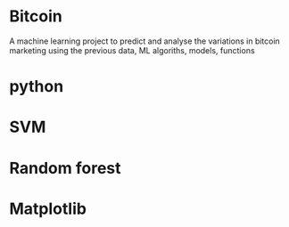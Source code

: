 # Bitcoin
A machine learning project to predict and analyse the variations in bitcoin marketing using the previous data, ML algoriths, models, functions
# python
# SVM
# Random forest
# Matplotlib
